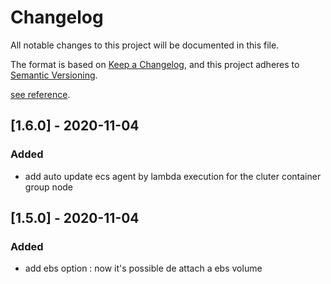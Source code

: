 # Changelog
All notable changes to this project will be documented in this file.

The format is based on [Keep a Changelog](https://keepachangelog.com/en/1.0.0/),
and this project adheres to [Semantic Versioning](https://semver.org/spec/v2.0.0.html).

[see reference](references/snake_case_reference.yml).

## [1.6.0] - 2020-11-04
### Added

- add auto update ecs agent by lambda execution for the cluter container group node

## [1.5.0] - 2020-11-04
### Added

- add ebs option : now it's possible de attach a ebs volume
